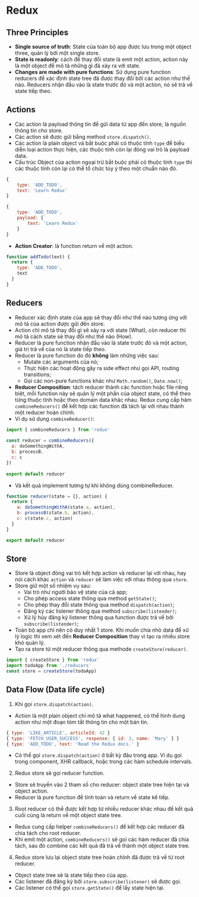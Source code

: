 Redux
===

## Three Principles
- **Single source of truth**: State của toàn bộ app được lưu trong một object three, quản lý bởi một single store.
- **State is readonly**: cách để thay đổi state là emit một action, action này là một object để mô tả những gì đã xảy ra với state.
- **Changes are made with pure functions**: Sử dụng pure function reducers để xác định state tree đã được thay đổi bởi các action như thế nào. Reducers nhận đầu vào là state trước đó và một action, nó sẽ trả về state tiếp theo.

## Actions
- Các action là payload thông tin để gửi data từ app đến store, là nguồn thông tin cho store.
- Các action sẽ được gửi bằng method `store.dispatch()`.
- Các action là plain object và bắt buộc phải có thuộc tính `type` để biểu diễn loại action thực hiện, các thuộc tính còn lại đóng vai trò là payload data.
- Cấu trúc Object của action ngoại trừ bắt buộc phải có thuộc tính `type` thì các thuộc tính còn lại có thể tổ chức tùy ý theo một chuẩn nào đó.
```js
{
	type: 'ADD_TODO',
	text: 'Learn Redux'
}
```
```js
{
	type: 'ADD_TODO',
	payload: {
		text: 'Learn Redux'
	}
}
```
- **Action Creator**: là function return về một action.
```js
function addTodo(text) {
  return {
    type: 'ADD_TODO',
    text
  }
}
```

## Reducers
- Reducer xác định state của app sẽ thay đổi như thế nào tương ứng với mô tả của action được gửi đến store.
- Action chỉ mô tả thay đổi gì sẽ xảy ra với state (What), còn reducer thì mô tả cách state sẽ thay đổi như thế nào (How).
- Reducer là pure function nhận đầu vào là state trước đó và một action, giá trị trả về của nó là state tiếp theo.
- Reducer là pure function do đó **không** làm những việc sau:
	- Mutate các arguments của nó;
	- Thực hiện các hoạt động gây ra side effect như gọi API, routing transitions;
	- Gọi các non-pure functions khác như `Math.random()`, `Date.now()`;
- **Reducer Composition**: tách reducer thành các function hoặc file riêng biệt, mỗi function này sẽ quản lý một phần của object state, có thể theo từng thuộc tính hoặc theo domain data khác nhau. Redux cung cấp hàm `combineReducers()` để kết hợp các function đã tách lại với nhau thành một reducer hoàn chỉnh.
- Ví dụ sử dụng `combineReducer()`:
```js
import { combineReducers } from 'redux'
​
const reducer = combineReducers({
  a: doSomethingWithA,
  b: processB,
  c: c
})
​
export default reducer
```
- Và kết quả implement tương tự khi không dùng combineReducer.
```js
function reducer(state = {}, action) {
  return {
    a: doSomethingWithA(state.a, action),
    b: processB(state.b, action),
    c: c(state.c, action)
  }
}

export default reducer
```

## Store
- Store là object đóng vai trò kết hợp action và reducer lại với nhau, hay nói cách khác `action` và `reducer` sẽ làm việc với nhau thông qua `store`.
- Store giữ một số nhiệm vụ sau:
  - Vai trò như người bảo vệ state của cả app;
  - Cho phép access state thông qua method `getState()`;
  - Cho phép thay đổi state thông qua method `dispatch(action)`;
  - Đăng ký các listener thông qua method `subscribe(listender)`;
  - Xử lý hủy đăng ký listener thông qua function được trả về bởi `subscribe(listender)`;
- Toàn bộ app chỉ nên có duy nhất 1 store. Khi muốn chia nhỏ data để xử lý logic thì xem xét đến **Reducer Composition** thay vì tạo ra nhiều store khó quản lý.
- Tạo ra store từ một reducer thông qua methode `createStore(reducer)`.
```js
import { createStore } from 'redux'
import todoApp from './reducers'
const store = createStore(todoApp)
```
## Data Flow (Data life cycle)
1. Khi gọi `store.dispatch(action)`.
- Action là một plain object chỉ mô tả what happened, có thể hình dung action như một đoạn tóm tắt thông tin cho một bản tin.
```js
{ type: 'LIKE_ARTICLE', articleId: 42 }
{ type: 'FETCH_USER_SUCCESS', response: { id: 3, name: 'Mary' } }
{ type: 'ADD_TODO', text: 'Read the Redux docs.' }
```
- Có thể gọi `store.dispatch(action)` ở bất kỳ đâu trong app. Ví dụ gọi trong component, XHR callback, hoặc trong các hàm schedule intervals.
2. Redux store sẽ gọi reducer function.
- Store sẽ truyền vào 2 tham số cho reducer: object state tree hiện tại và object action.
- Reducer là pure function để tính toàn và return về state kế tiếp.
3. Root reducer có thể được kết hợp từ nhiều reducer khác nhau để kết quả cuối cùng là return về một object state tree.
- Redux cung cấp helper `combineReducers()` để kết hợp các reducer đã chia tách cho root reducer.
- Khi emit một action, `combineReducers()` sẽ gọi các hàm reducer đã chia tách, sau đó combine các kết quả đã trả về thành một object state tree.
4. Redux store lưu lại object state tree hoàn chỉnh đã được trả về từ root reducer.
- Object state tree sẽ là state tiếp theo của app.
- Các listener đã đăng ký bởi `store.subscribe(listener)` sẽ được gọi.
- Các listener có thể gọi `store.getState()` để lấy state hiện tại.